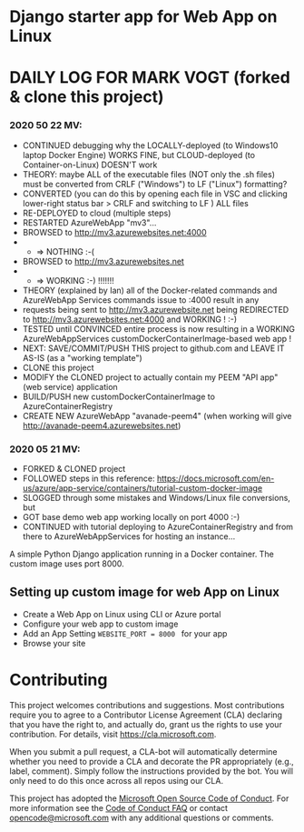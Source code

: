 # Django starter app for Web App on Linux

# DAILY LOG FOR MARK VOGT (forked & clone this project)

### 2020 50 22 MV: 
- CONTINUED debugging why the LOCALLY-deployed (to Windows10 laptop Docker Engine) WORKS FINE, but CLOUD-deployed (to Container-on-Linux) DOESN'T work 
- THEORY: maybe ALL of the executable files (NOT only the .sh files) must be converted from CRLF ("Windows") to LF ("Linux") formatting? 
- CONVERTED (you can do this by opening each file in VSC and clicking lower-right status bar > CRLF and switching to LF ) ALL files
- RE-DEPLOYED to cloud (multiple steps)
- RESTARTED AzureWebApp "mv3"...
- BROWSED to http://mv3.azurewebsites.net:4000 
- - => NOTHING :-( 
- BROWSED to http://mv3.azurewebsites.net 
- - => WORKING :-) !!!!!!! 
- THEORY (explained by Ian) all of the Docker-related commands and AzureWebApp Services commands issue to :4000 result in any
- requests being sent to http://mv3.azurewebsite.net  being REDIRECTED to http://mv3.azurewebsites.net:4000 and WORKING ! :-) 
- TESTED until CONVINCED entire process is now resulting in a WORKING AzureWebAppServices customDockerContainerImage-based web app ! 
- NEXT: SAVE/COMMIT/PUSH THIS project to github.com and LEAVE IT AS-IS (as a "working template")
- CLONE this project
- MODIFY the CLONED project to actually contain my PEEM "API app" (web service) application
- BUILD/PUSH new customDockerContainerImage to AzureContainerRegistry
- CREATE NEW AzureWebApp "avanade-peem4"  (when working will give http://avanade-peem4.azurewebsites.net)

### 2020 05 21 MV:
- FORKED & CLONED project 
- FOLLOWED steps in this reference: https://docs.microsoft.com/en-us/azure/app-service/containers/tutorial-custom-docker-image
- SLOGGED through some mistakes and Windows/Linux file conversions, but 
- GOT base demo web app working locally on port 4000 :-) 
- CONTINUED with tutorial deploying to AzureContainerRegistry and from there to AzureWebAppServices for hosting an instance...


A simple Python Django application running in a Docker container. The custom image uses port 8000. 

## Setting up custom image for web App on Linux 
- Create a Web App on Linux using CLI or Azure portal
- Configure your web app to custom image 
- Add an App Setting ```WEBSITE_PORT = 8000 ``` for your app 
- Browse your site 
 
# Contributing

This project welcomes contributions and suggestions.  Most contributions require you to agree to a
Contributor License Agreement (CLA) declaring that you have the right to, and actually do, grant us
the rights to use your contribution. For details, visit https://cla.microsoft.com.

When you submit a pull request, a CLA-bot will automatically determine whether you need to provide
a CLA and decorate the PR appropriately (e.g., label, comment). Simply follow the instructions
provided by the bot. You will only need to do this once across all repos using our CLA.

This project has adopted the [Microsoft Open Source Code of Conduct](https://opensource.microsoft.com/codeofconduct/).
For more information see the [Code of Conduct FAQ](https://opensource.microsoft.com/codeofconduct/faq/) or
contact [opencode@microsoft.com](mailto:opencode@microsoft.com) with any additional questions or comments.
